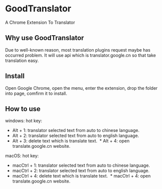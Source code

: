 # GoodTranslator
A Chrome Extension To Translator

## Why use GoodTranslator
Due to well-known reason, most translation plugins request maybe has occurred problem. It will use api which is translator.google.cn so that take translation easy.
## Install
Open Google Chrome, open the menu, enter the extension, drop the folder into page, comfirm it to install.
## How to use
windows:
  hot key:
  * Alt + 1: translator selected text from auto to chinese language.
  * Alt + 2: translator selected text from auto to english language.
  * Alt + 3: delete text which is translate text.
  * Alt + 4: open translate.google.cn website.



macOS:
  hot key:
  * macCtrl + 1: translator selected text from auto to chinese language.
  * macCtrl + 2: translator selected text from auto to english language.
  * macCtrl + 4: delete text which is translate text.
  * macCtrl + 4: open translate.google.cn website.

